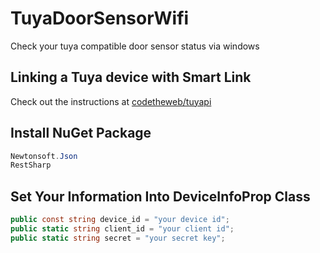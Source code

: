 # TuyaDoorSensorWifi
Check your tuya compatible door sensor status via windows

## Linking a Tuya device with Smart Link
Check out the instructions at [codetheweb/tuyapi](https://github.com/codetheweb/tuyapi/blob/master/docs/SETUP.md)

## Install NuGet Package
```C#
Newtonsoft.Json
RestSharp
```
## Set Your Information Into DeviceInfoProp Class 
```C#
public const string device_id = "your device id";
public static string client_id = "your client id";
public static string secret = "your secret key";
```
